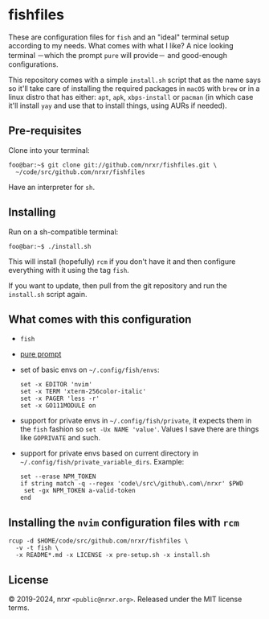 # fishfiles

These are configuration files for `fish` and an "ideal" terminal setup according
to my needs. What comes with what I like? A nice looking terminal －which the
prompt `pure` will provide－ and good-enough configurations.

This repository comes with a simple `install.sh` script that as the name says so
it'll take care of installing the required packages in `macOS` with `brew` or in
a linux distro that has either: `apt`, `apk`, `xbps-install` or `pacman` (in
which case it'll install `yay` and use that to install things, using AURs if
needed).

## Pre-requisites

Clone into your terminal:

```console
foo@bar:~$ git clone git://github.com/nrxr/fishfiles.git \
  ~/code/src/github.com/nrxr/fishfiles
```

Have an interpreter for `sh`.

## Installing

Run on a sh-compatible terminal:

```console
foo@bar:~$ ./install.sh
```

This will install (hopefully) `rcm` if you don't have it and then configure
everything with it using the tag `fish`.

If you want to update, then pull from the git repository and run the
`install.sh` script again.

## What comes with this configuration

- `fish`
- [pure prompt](https://github.com/rafaelrinaldi/pure)
- set of basic envs on `~/.config/fish/envs`:

  ```fish
  set -x EDITOR 'nvim'
  set -x TERM 'xterm-256color-italic'
  set -x PAGER 'less -r'
  set -x GO111MODULE on
  ```
- support for private envs in `~/.config/fish/private`, it expects them in the
  `fish` fashion so `set -Ux NAME 'value'`. Values I save there are things like
  `GOPRIVATE` and such.
- support for private envs based on current directory in
  `~/.config/fish/private_variable_dirs`. Example:

  ```fish
  set --erase NPM_TOKEN
  if string match -q --regex 'code\/src\/github\.com\/nrxr' $PWD
   set -gx NPM_TOKEN a-valid-token
  end
  ```

## Installing the `nvim` configuration files with `rcm`

    rcup -d $HOME/code/src/github.com/nrxr/fishfiles \
      -v -t fish \
      -x README*.md -x LICENSE -x pre-setup.sh -x install.sh

## License

© 2019-2024, nrxr `<public@nrxr.org>`.
Released under the MIT license terms.

